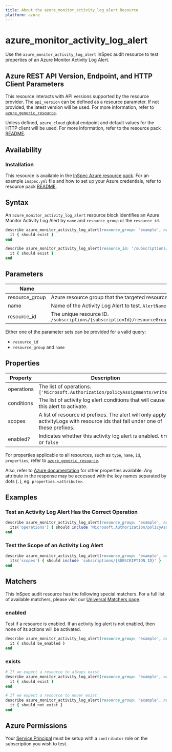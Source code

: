 ```yaml
---
title: About the azure_monitor_activity_log_alert Resource
platform: azure
---
```


# azure_monitor_activity_log_alert

Use the `azure_monitor_activity_log_alert` InSpec audit resource to test properties of an Azure Monitor Activity Log Alert.

## Azure REST API Version, Endpoint, and HTTP Client Parameters

This resource interacts with API versions supported by the resource provider.
The `api_version` can be defined as a resource parameter.
If not provided, the latest version will be used.
For more information, refer to [`azure_generic_resource`](azure_generic_resource.md).

Unless defined, `azure_cloud` global endpoint and default values for the HTTP client will be used.
For more information, refer to the resource pack [README](../../README.md).

## Availability

### Installation

This resource is available in the [InSpec Azure resource pack](https://github.com/inspec/inspec-azure). 
For an example `inspec.yml` file and how to set up your Azure credentials, refer to resource pack [README](../../README.md#Service-Principal).

## Syntax

An `azure_monitor_activity_log_alert` resource block identifies an Azure Monitor Activity Log Alert by `name` and `resource_group` or the `resource_id`.
```ruby
describe azure_monitor_activity_log_alert(resource_group: 'example', name: 'AlertName') do
  it { should exist }
end
```
```ruby
describe azure_monitor_activity_log_alert(resource_id: '/subscriptions/{subscriptionId}/resourceGroups/{resourceGroupName}/providers/microsoft.insights/activityLogAlerts/{activityLogAlertName}') do
  it { should exist }
end
```
## Parameters

| Name                           | Description                                                                       |
|--------------------------------|-----------------------------------------------------------------------------------|
| resource_group                 | Azure resource group that the targeted resource resides in. `MyResourceGroup`     |
| name                           | Name of the Activity Log Alert to test. `AlertName`                               |
| resource_id                    | The unique resource ID. `/subscriptions/{subscriptionId}/resourceGroups/{resourceGroupName}/providers/microsoft.insights/activityLogAlerts/{activityLogAlertName}` |

Either one of the parameter sets can be provided for a valid query:
- `resource_id`
- `resource_group` and `name`

## Properties

| Property          | Description |
|-------------------|-------------|
| operations        | The list of operations. `['Microsoft.Authorization/policyAssignments/write']` |
| conditions        | The list of activity log alert conditions that will cause this alert to activate. |
| scopes            | A list of resource id prefixes. The alert will only apply to activityLogs with resource ids that fall under one of these prefixes. |
| enabled?          | Indicates whether this activity log alert is enabled. `true` or `false` |

For properties applicable to all resources, such as `type`, `name`, `id`, `properties`, refer to [`azure_generic_resource`](azure_generic_resource.md#properties).

Also, refer to [Azure documentation](https://docs.microsoft.com/en-us/rest/api/monitor/activitylogalerts/get#activitylogalertresource) for other properties available. 
Any attribute in the response may be accessed with the key names separated by dots (`.`), eg. `properties.<attribute>`.

## Examples

### Test an Activity Log Alert Has the Correct Operation
```ruby
describe azure_monitor_activity_log_alert(resource_group: 'example', name: 'AlertName') do
  its('operations') { should include 'Microsoft.Authorization/policyAssignments/write' }
end
```
### Test the Scope of an Activity Log Alert
```ruby
describe azure_monitor_activity_log_alert(resource_group: 'example', name: 'AlertName') do
  its('scopes') { should include 'subscriptions/{SUBSCRIPTION_ID}' }
end
```
## Matchers

This InSpec audit resource has the following special matchers. For a full list of available matchers, please visit our [Universal Matchers page](https://docs.chef.io/inspec/matchers/).

### enabled

Test if a resource is enabled. If an activity log alert is not enabled, then none of its actions will be activated.
```ruby
describe azure_monitor_activity_log_alert(resource_group: 'example', name: 'AlertName') do
  it { should be_enabled }
end
```
### exists
```ruby
# If we expect a resource to always exist
describe azure_monitor_activity_log_alert(resource_group: 'example', name: 'AlertName') do
  it { should exist }
end

# If we expect a resource to never exist
describe azure_monitor_activity_log_alert(resource_group: 'example', name: 'AlertName') do
  it { should_not exist }
end
```
## Azure Permissions

Your [Service Principal](https://docs.microsoft.com/en-us/azure/azure-resource-manager/resource-group-create-service-principal-portal) must be setup with a `contributor` role on the subscription you wish to test.
